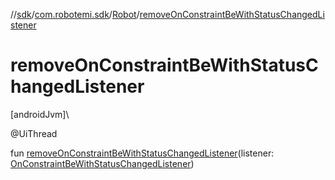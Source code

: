 //[sdk](../../../index.md)/[com.robotemi.sdk](../index.md)/[Robot](index.md)/[removeOnConstraintBeWithStatusChangedListener](remove-on-constraint-be-with-status-changed-listener.md)

# removeOnConstraintBeWithStatusChangedListener

[androidJvm]\

@UiThread

fun [removeOnConstraintBeWithStatusChangedListener](remove-on-constraint-be-with-status-changed-listener.md)(listener: [OnConstraintBeWithStatusChangedListener](../../com.robotemi.sdk.listeners/-on-constraint-be-with-status-changed-listener/index.md))
